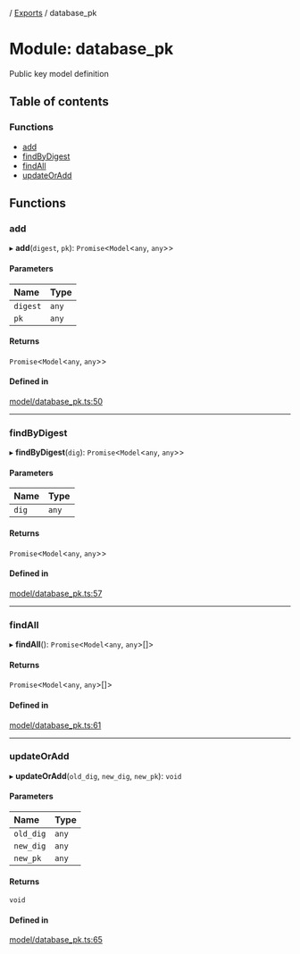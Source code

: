 [](../README.md) / [Exports](../modules.md) / database\_pk

# Module: database\_pk

Public key model definition

## Table of contents

### Functions

- [add](database_pk.md#add)
- [findByDigest](database_pk.md#findbydigest)
- [findAll](database_pk.md#findall)
- [updateOrAdd](database_pk.md#updateoradd)

## Functions

### add

▸ **add**(`digest`, `pk`): `Promise`<`Model`<`any`, `any`\>\>

#### Parameters

| Name | Type |
| :------ | :------ |
| `digest` | `any` |
| `pk` | `any` |

#### Returns

`Promise`<`Model`<`any`, `any`\>\>

#### Defined in

[model/database_pk.ts:50](https://github.com/ieigen/eigen_service/blob/b52d034/src/model/database_pk.ts#L50)

___

### findByDigest

▸ **findByDigest**(`dig`): `Promise`<`Model`<`any`, `any`\>\>

#### Parameters

| Name | Type |
| :------ | :------ |
| `dig` | `any` |

#### Returns

`Promise`<`Model`<`any`, `any`\>\>

#### Defined in

[model/database_pk.ts:57](https://github.com/ieigen/eigen_service/blob/b52d034/src/model/database_pk.ts#L57)

___

### findAll

▸ **findAll**(): `Promise`<`Model`<`any`, `any`\>[]\>

#### Returns

`Promise`<`Model`<`any`, `any`\>[]\>

#### Defined in

[model/database_pk.ts:61](https://github.com/ieigen/eigen_service/blob/b52d034/src/model/database_pk.ts#L61)

___

### updateOrAdd

▸ **updateOrAdd**(`old_dig`, `new_dig`, `new_pk`): `void`

#### Parameters

| Name | Type |
| :------ | :------ |
| `old_dig` | `any` |
| `new_dig` | `any` |
| `new_pk` | `any` |

#### Returns

`void`

#### Defined in

[model/database_pk.ts:65](https://github.com/ieigen/eigen_service/blob/b52d034/src/model/database_pk.ts#L65)
